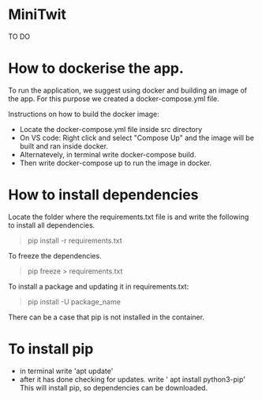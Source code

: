 # MiniTwit

TO DO


# How to dockerise the app.
To run the application, we suggest using docker and building an image of the app.
For this purpose we created a docker-compose.yml file. 

Instructions on how to build the docker image:
- Locate the docker-compose.yml file inside src directory 
- On VS code: Right click and select "Compose Up" and the image will be built and ran inside docker. 
- Alternatevely, in terminal write  docker-compose build.
- Then write docker-compose up to run the image in docker.

# How to install dependencies

Locate the folder where the requirements.txt file is and write the following to install all dependencies.

> pip install -r requirements.txt

To freeze the dependencies.

> pip freeze > requirements.txt

To install a package and updating it in requirements.txt:

> pip install -U package_name

There can be a case that pip is not installed in the container.
# To install pip
- in terminal write 'apt update'
- after it has done checking for updates. write ' apt install python3-pip'
This will install pip, so dependencies can be downloaded.

